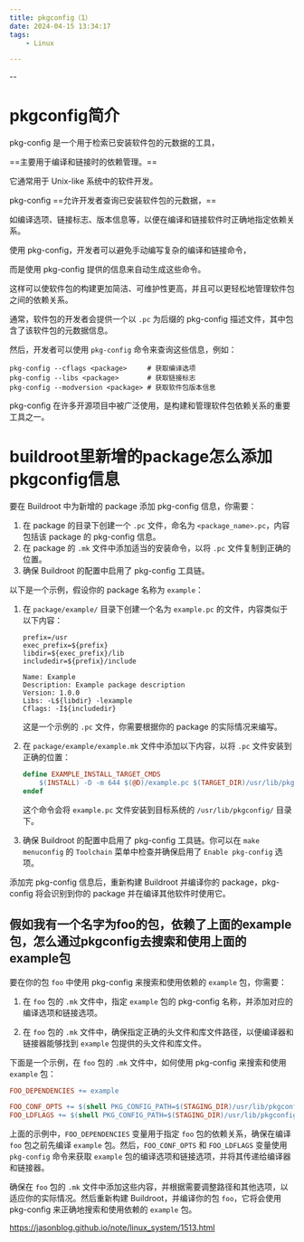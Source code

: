 ```yaml
---
title: pkgconfig（1）
date: 2024-04-15 13:34:17
tags:
	- Linux

---
```


--

# pkgconfig简介

pkg-config 是一个用于检索已安装软件包的元数据的工具，

==主要用于编译和链接时的依赖管理。==

它通常用于 Unix-like 系统中的软件开发。

pkg-config ==允许开发者查询已安装软件包的元数据，==

如编译选项、链接标志、版本信息等，以便在编译和链接软件时正确地指定依赖关系。

使用 pkg-config，开发者可以避免手动编写复杂的编译和链接命令，

而是使用 pkg-config 提供的信息来自动生成这些命令。

这样可以使软件包的构建更加简洁、可维护性更高，并且可以更轻松地管理软件包之间的依赖关系。

通常，软件包的开发者会提供一个以 `.pc` 为后缀的 pkg-config 描述文件，其中包含了该软件包的元数据信息。

然后，开发者可以使用 `pkg-config` 命令来查询这些信息，例如：

```
pkg-config --cflags <package>     # 获取编译选项
pkg-config --libs <package>       # 获取链接标志
pkg-config --modversion <package> # 获取软件包版本信息
```

pkg-config 在许多开源项目中被广泛使用，是构建和管理软件包依赖关系的重要工具之一。

# buildroot里新增的package怎么添加pkgconfig信息

要在 Buildroot 中为新增的 package 添加 pkg-config 信息，你需要：

1. 在 package 的目录下创建一个 `.pc` 文件，命名为 `<package_name>.pc`，内容包括该 package 的 pkg-config 信息。
2. 在 package 的 `.mk` 文件中添加适当的安装命令，以将 `.pc` 文件复制到正确的位置。
3. 确保 Buildroot 的配置中启用了 pkg-config 工具链。

以下是一个示例，假设你的 package 名称为 `example`：

1. 在 `package/example/` 目录下创建一个名为 `example.pc` 的文件，内容类似于以下内容：

   ```
   prefix=/usr
   exec_prefix=${prefix}
   libdir=${exec_prefix}/lib
   includedir=${prefix}/include

   Name: Example
   Description: Example package description
   Version: 1.0.0
   Libs: -L${libdir} -lexample
   Cflags: -I${includedir}
   ```

   这是一个示例的 `.pc` 文件，你需要根据你的 package 的实际情况来编写。

2. 在 `package/example/example.mk` 文件中添加以下内容，以将 `.pc` 文件安装到正确的位置：

   ```makefile
   define EXAMPLE_INSTALL_TARGET_CMDS
       $(INSTALL) -D -m 644 $(@D)/example.pc $(TARGET_DIR)/usr/lib/pkgconfig/example.pc
   endef
   ```

   这个命令会将 `example.pc` 文件安装到目标系统的 `/usr/lib/pkgconfig/` 目录下。

3. 确保 Buildroot 的配置中启用了 pkg-config 工具链。你可以在 `make menuconfig` 的 `Toolchain` 菜单中检查并确保启用了 `Enable pkg-config` 选项。

添加完 pkg-config 信息后，重新构建 Buildroot 并编译你的 package，pkg-config 将会识别到你的 package 并在编译其他软件时使用它。

## 假如我有一个名字为foo的包，依赖了上面的example包，怎么通过pkgconfig去搜索和使用上面的example包

要在你的包 `foo` 中使用 pkg-config 来搜索和使用依赖的 `example` 包，你需要：

1. 在 `foo` 包的 `.mk` 文件中，指定 `example` 包的 pkg-config 名称，并添加对应的编译选项和链接选项。

2. 在 `foo` 包的 `.mk` 文件中，确保指定正确的头文件和库文件路径，以便编译器和链接器能够找到 `example` 包提供的头文件和库文件。

下面是一个示例，在 `foo` 包的 `.mk` 文件中，如何使用 pkg-config 来搜索和使用 `example` 包：

```makefile
FOO_DEPENDENCIES += example

FOO_CONF_OPTS += $(shell PKG_CONFIG_PATH=$(STAGING_DIR)/usr/lib/pkgconfig pkg-config --cflags example)
FOO_LDFLAGS += $(shell PKG_CONFIG_PATH=$(STAGING_DIR)/usr/lib/pkgconfig pkg-config --libs example)
```

上面的示例中，`FOO_DEPENDENCIES` 变量用于指定 `foo` 包的依赖关系，确保在编译 `foo` 包之前先编译 `example` 包。然后，`FOO_CONF_OPTS` 和 `FOO_LDFLAGS` 变量使用 `pkg-config` 命令来获取 `example` 包的编译选项和链接选项，并将其传递给编译器和链接器。

确保在 `foo` 包的 `.mk` 文件中添加这些内容，并根据需要调整路径和其他选项，以适应你的实际情况。然后重新构建 Buildroot，并编译你的包 `foo`，它将会使用 pkg-config 来正确地搜索和使用依赖的 `example` 包。





https://jasonblog.github.io/note/linux_system/1513.html
